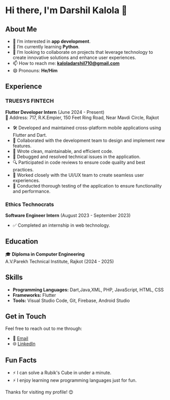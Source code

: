 # Hi there, I'm Darshil Kalola 👋

## About Me
- 👀 I’m interested in **app development**.
- 🌱 I’m currently learning **Python**.
- 💞️ I’m looking to collaborate on projects that leverage technology to create innovative solutions and enhance user experiences.
- 📫 How to reach me: **kaloladarshil710@gmail.com**
- 😄 Pronouns: **He/Him**

## Experience
### TRUESYS FINTECH
**Flutter Developer Intern** (June 2024 - Present)  
📍 Address: 717, R.K.Empier, 150 Feet Ring Road, Near Mavdi Circle, Rajkot
- 🛠 Developed and maintained cross-platform mobile applications using Flutter and Dart.
- 🤝 Collaborated with the development team to design and implement new features.
- 📝 Wrote clean, maintainable, and efficient code.
- 🐛 Debugged and resolved technical issues in the application.
- 🔍 Participated in code reviews to ensure code quality and best practices.
- 🎨 Worked closely with the UI/UX team to create seamless user experiences.
- 🧪 Conducted thorough testing of the application to ensure functionality and performance.

### Ethics Technocrats
**Software Engineer Intern** (August 2023 - September 2023)
- ✅ Completed an internship in web technology.

## Education
🎓 **Diploma in Computer Engineering**  
A.V.Parekh Technical Institute, Rajkot (2024 - 2025)

## Skills
- **Programming Languages:** Dart,Java,XML, PHP, JavaScript, HTML, CSS
- **Frameworks:** Flutter
- **Tools:** Visual Studio Code, Git, Firebase, Android Studio

## Get in Touch
Feel free to reach out to me through:
- 📧 [Email](mailto:kaloladarshil710@gmail.com)
- 🌐 [LinkedIn](https://www.linkedin.com/in/darshil-kalola)

## Fun Facts
- ⚡ I can solve a Rubik's Cube in under a minute.
- ⚡ I enjoy learning new programming languages just for fun.

Thanks for visiting my profile! 😊

